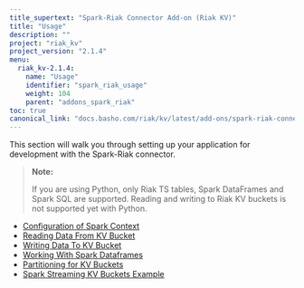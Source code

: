 ```yaml
---
title_supertext: "Spark-Riak Connector Add-on (Riak KV)"
title: "Usage"
description: ""
project: "riak_kv"
project_version: "2.1.4"
menu:
  riak_kv-2.1.4:
    name: "Usage"
    identifier: "spark_riak_usage"
    weight: 104
    parent: "addons_spark_riak"
toc: true
canonical_link: "docs.basho.com/riak/kv/latest/add-ons/spark-riak-connector/usage"
---
```


This section will walk you through setting up your application for development with the Spark-Riak connector.

> **Note:**
>
> If you are using Python, only Riak TS tables, Spark DataFrames and Spark SQL are supported. Reading and writing to Riak KV buckets is not supported yet with Python.

* [Configuration of Spark Context](config-spark-context)
* [Reading Data From KV Bucket](reading-data)
* [Writing Data To KV Bucket](writing-data)
* [Working With Spark Dataframes](dataframes)
* [Partitioning for KV Buckets](bucket-partitions)
* [Spark Streaming KV Buckets Example](streaming-example)
